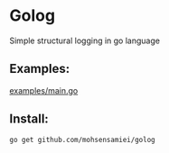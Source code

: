 # Golog
Simple structural logging in go language

## Examples:
[examples/main.go](examples/main.go)

## Install:
```shell script
go get github.com/mohsensamiei/golog
```